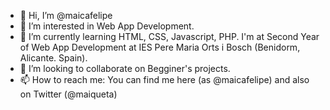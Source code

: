 - 👋 Hi, I’m @maicafelipe
- 👀 I’m interested in Web App Development.
- 🌱 I’m currently learning HTML, CSS, Javascript, PHP. I'm at Second Year of Web App Development at IES Pere Maria Orts i Bosch (Benidorm, Alicante. Spain).
- 💞️ I’m looking to collaborate on Begginer's projects.
- 📫 How to reach me: You can find me here (as @maicafelipe) and also on Twitter (@maiqueta)
